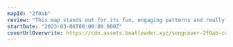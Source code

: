 ```yaml
---
mapId: "2f0ab"
review: "This map stands out for its fun, engaging patterns and really great representation throughout all diffs in the use of walls, bombs and movement!  With a full spread that fits all skill levels, there’s something for everyone."
startDate: "2023-03-06T00:00:00.000Z"
coverUrlOverwrite: https://cdn.assets.beatleader.xyz/songcover-2f0ab-cover.jpg
---
```

